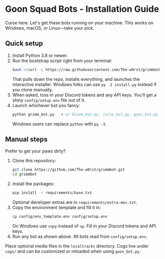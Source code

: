 # Goon Squad Bots - Installation Guide

Curse here. Let's get these bots running on your machine. This works on
Windows, macOS, or Linux—take your pick.

## Quick setup
1. Install Python 3.8 or newer.
2. Run the bootstrap script right from your terminal:
   ```bash
   bash <(curl -L https://raw.githubusercontent.com/The-w0rst/grimmbot/main/bootstrap.sh)
   ```
   That pulls down the repo, installs everything, and launches the interactive
   installer. Windows folks can use `py -3 install.py` instead if you clone
   manually.
3. When asked, toss in your Discord tokens and any API keys. You'll get a
   shiny `config/setup.env` file out of it.
4. Launch whichever bot you fancy:
   ```bash
   python grimm_bot.py   # or bloom_bot.py, curse_bot.py, goon_bot.py
   ```
   Windows users can replace `python` with `py -3`.

## Manual steps
Prefer to get your paws dirty?
1. Clone this repository:
   ```bash
   git clone https://github.com/The-w0rst/grimmbot.git
   cd grimmbot
   ```
2. Install the packages:
   ```bash
   pip install -r requirements/base.txt
   ```
   Optional developer extras are in `requirements/extra-dev.txt`.
3. Copy the environment template and fill it in:
   ```bash
   cp config/env_template.env config/setup.env
   ```
   On Windows use `copy` instead of `cp`. Fill in your Discord tokens and API
   keys.
4. Run any bot as shown above. All bots read from `config/setup.env`.

Place optional media files in the `localtracks` directory.
Cogs live under `cogs/` and can be customized or reloaded when using `goon_bot.py`.
